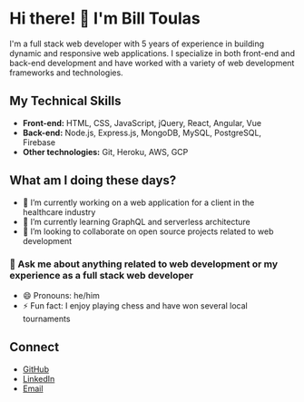 # Hi there! 👋 I'm Bill Toulas

I'm a full stack web developer with 5 years of experience in building dynamic and responsive web applications. I specialize in both front-end and back-end development and have worked with a variety of web development frameworks and technologies.

## My Technical Skills
- **Front-end:** HTML, CSS, JavaScript, jQuery, React, Angular, Vue
- **Back-end:** Node.js, Express.js, MongoDB, MySQL, PostgreSQL, Firebase
- **Other technologies:** Git, Heroku, AWS, GCP

## What am I doing these days?
- 🔭 I’m currently working on a web application for a client in the healthcare industry
- 🌱 I’m currently learning GraphQL and serverless architecture
- 👯 I’m looking to collaborate on open source projects related to web development

### 💬 Ask me about anything related to web development or my experience as a full stack web developer
- 😄 Pronouns: he/him
- ⚡ Fun fact: I enjoy playing chess and have won several local tournaments

## Connect
- [GitHub](https://github.com/billytoulas)
- [LinkedIn](https://www.linkedin.com/in/billy-toulas)
- [Email](mailto:billtoulaswork@gmail.com)

